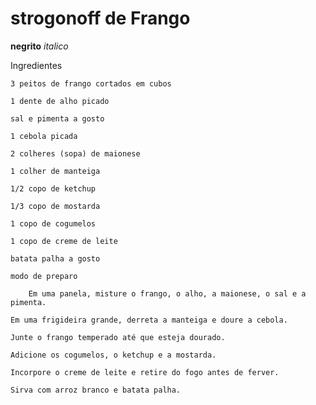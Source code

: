 # strogonoff de Frango
**negrito**
_italico_

 Ingredientes

    3 peitos de frango cortados em cubos

    1 dente de alho picado

    sal e pimenta a gosto

    1 cebola picada

    2 colheres (sopa) de maionese

    1 colher de manteiga

    1/2 copo de ketchup

    1/3 copo de mostarda

    1 copo de cogumelos

    1 copo de creme de leite

    batata palha a gosto

    modo de preparo

        Em uma panela, misture o frango, o alho, a maionese, o sal e a pimenta.

    Em uma frigideira grande, derreta a manteiga e doure a cebola.

    Junte o frango temperado até que esteja dourado.

    Adicione os cogumelos, o ketchup e a mostarda.

    Incorpore o creme de leite e retire do fogo antes de ferver.

    Sirva com arroz branco e batata palha.